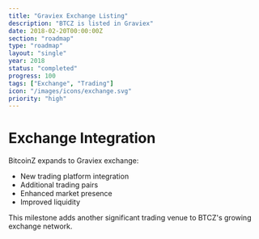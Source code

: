 ```yaml
---
title: "Graviex Exchange Listing"
description: "BTCZ is listed in Graviex"
date: 2018-02-20T00:00:00Z
section: "roadmap"
type: "roadmap"
layout: "single"
year: 2018
status: "completed"
progress: 100
tags: ["Exchange", "Trading"]
icon: "/images/icons/exchange.svg"
priority: "high"
---
```


# Exchange Integration

BitcoinZ expands to Graviex exchange:
- New trading platform integration
- Additional trading pairs
- Enhanced market presence
- Improved liquidity

This milestone adds another significant trading venue to BTCZ's growing exchange network.

